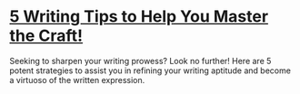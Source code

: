 
# [5 Writing Tips to Help You Master the Craft!](https://www.mindhaste.com/t/writing-tips/5-writing-tips-to-help-you-master-the-craft-284)

Seeking to sharpen your writing prowess? Look no further! Here are 5 potent strategies to assist you in refining your writing aptitude and become a virtuoso of the written expression.
    